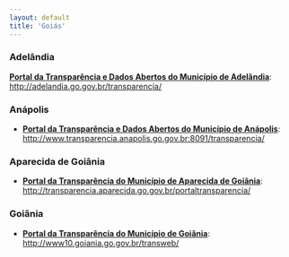 ```yaml
---
layout: default
title: 'Goiás'
---
```


### Adelândia

**[Portal da Transparência e Dados Abertos do Município de Adelândia](http://adelandia.go.gov.br/transparencia/)**:
http://adelandia.go.gov.br/transparencia/

### Anápolis

- **[Portal da Transparência e Dados Abertos do Município de Anápolis](http://www.transparencia.anapolis.go.gov.br:8091/transparencia/)**: http://www.transparencia.anapolis.go.gov.br:8091/transparencia/

### Aparecida de Goiânia

- **[Portal da Transparência do Município de Aparecida de Goiânia](http://transparencia.aparecida.go.gov.br/portaltransparencia/)**: http://transparencia.aparecida.go.gov.br/portaltransparencia/

### Goiânia

- **[Portal da Transparência do Município de Goiânia](http://www10.goiania.go.gov.br/transweb/)**: http://www10.goiania.go.gov.br/transweb/
